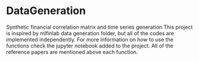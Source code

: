 # DataGeneration
Synthetic financial correlation matrix and time series generation
This project is inspired by mlfinlab data generation folder, but all of the codes are implemented independently. 
For more information on how to use the functions check the jupyter notebook added to the project. 
All of the reference papers are mentioned above each function. 
